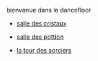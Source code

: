 bienvenue dans le dancefloor 
<ul>
  <li><a href="salledescristaux.md">salle des cristaux</li>      
  </ul>
<ul>
  <li><a href="potions.md">salle des pottion</li>      
  </ul>
<ul>
  <li><a href="latourdessorciers.md">la tour des sorciers</li>      
  </ul>